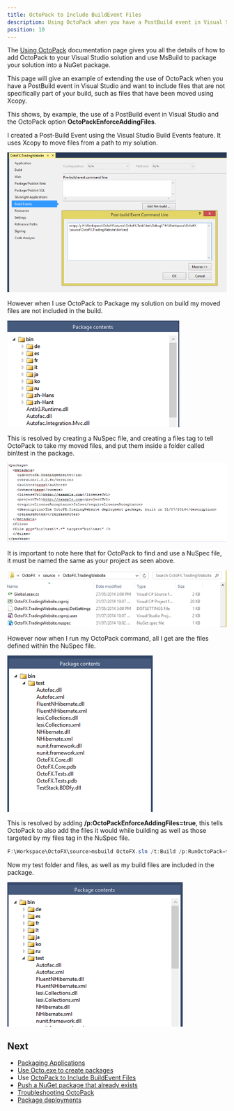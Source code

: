```yaml
---
title: OctoPack to Include BuildEvent Files
description: Using OctoPack when you have a PostBuild event in Visual Studio and want to include files that are not specifically part of your build.
position: 10
---
```


The [Using OctoPack](/docs/packaging-applications/octopack/index.md) documentation page gives you all the details of how to add OctoPack to your Visual Studio solution and use MsBuild to package your solution into a NuGet package.

This page will give an example of extending the use of OctoPack when you have a PostBuild event in Visual Studio and want to include files that are not specifically part of your build, such as files that have been moved using Xcopy.

This shows, by example, the use of a PostBuild event in Visual Studio and the OctoPack option **OctoPackEnforceAddingFiles**.

I created a Post-Build Event using the Visual Studio Build Events feature. It uses Xcopy to move files from a path to my solution.

![](/docs/images/3048096/3277796.png)

However when I use OctoPack to Package my solution on build my moved files are not included in the build.

![](/docs/images/3048096/3277795.png "width=300")

This is resolved by creating a NuSpec file, and creating a files tag to tell OctoPack to take my moved files, and put them inside a folder called bin\test in the package.

![](/docs/images/3048096/3277794.png)

It is important to note here that for OctoPack to find and use a NuSpec file, it must be named the same as your project as seen above.

![](/docs/images/3048096/3277792.png)

However now when I run my OctoPack command, all I get are the files defined within the NuSpec file.

![](/docs/images/3048096/3277793.png "width=300")

This is resolved by adding **/p:OctoPackEnforceAddingFiles=true**, this tells OctoPack to also add the files it would while building as well as those targeted by my files tag in the NuSpec file.

```powershell
F:\Workspace\OctoFX\source>msbuild OctoFX.sln /t:Build /p:RunOctoPack=true /p:OctoPackPackageVersion=1.0.0.7 /p:OctoPackEnforceAddingFiles=true
```

Now my test folder and files, as well as my build files are included in the package.

![](/docs/images/3048096/3277790.png "width=300")

## Next

 - [Packaging Applications](/docs/packaging-applications/index.md)
 - [Use Octo.exe to create packages](/docs/packaging-applications/octo.exe.md)
 - Use [OctoPack to Include BuildEvent Files](/docs/packaging-applications/octopack/octopact-to-include-buildevent-files.md)
 - [Push a NuGet package that already exists](/docs/packaging-applications/octopack/push-a-nuget-package-that-already-exists.md)
 - [Troubleshooting OctoPack](/docs/packaging-applications/octopack/troubleshooting-octopack.md)
 - [Package deployments](/docs/deployment-examples/package-deployments/index.md)
